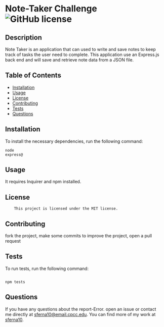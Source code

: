 # Note-Taker Challenge ![GitHub license](https://img.shields.io/badge/license-MIT-blue.svg)

## Description

Note Taker is an application that  can used to write and save notes to keep track of tasks the user need to complete.  This application use an Express.js back end and will save and retrieve note data from a JSON file.

## Table of Contents

* [Installation](#installation)
* [Usage](#usage)
* [License](#license)
* [Contributing](#contributing)
* [Tests](#test)
* [Questions](#questions)

## Installation

To install the necessary dependencies, run the following command:

```
node
express@

```

## Usage

It requires Inquirer and npm installed.

## License 
    
        This project is licensed under the MIT license.

## Contributing

fork the project, make some commits to improve the project, open a pull request

## Tests

To run tests, run the following command:
```

npm tests
```

## Questions

If you have any questions about the report-Error. open an issue or contact me  directly at sferna10@email.cpcc.edu. You can find more of my work at [sferna10](https://github.com/sferna10/).


